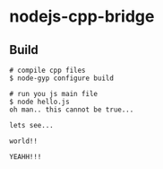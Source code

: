 # nodejs-cpp-bridge

## Build

```
# compile cpp files
$ node-gyp configure build

# run you js main file
$ node hello.js
oh man.. this cannot be true...

lets see...

world!!

YEAHH!!!
```
